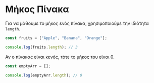 # Μήκος Πίνακα

Για να μάθουμε το μήκος ενός πίνακα, χρησιμοποιούμε την ιδιότητα `length`.

<!-- prettier-ignore -->
```javascript
const fruits = ["Apple", "Banana", "Orange"];

console.log(fruits.length); // 3
```

Αν ο πίνακας είναι κενός, τότε το μήκος του είναι 0.

<!-- prettier-ignore -->
```javascript
const emptyArr = [];

console.log(emptyArr.length); // 0
```
